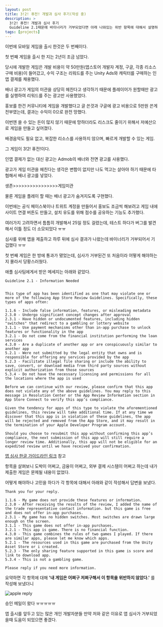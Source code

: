 ```yaml
---
layout: post
title: 3!2! 퓨전! 개발과 심사 후기(작성 중)
description: >
  3!2! 퓨전! 개발과 심사 후기
  Guideline 2.1때문에 바이너리가 거부되었다면 아래 나와있는 위반 항목에 대해서 설명하면 된다.
tags: [projects]
---
```


이번에 모바일 게임을 출시 한것은 두 번째이다.

첫 번째 게임을 출시 한 지는 2년이 조금 넘었다.

당시에 개발한 게임은 개발 비용이 약 50만원(앱스토어 개발자 계정, 구글, 각종 리소스 구매 비용)이 들어갔고, 수익 구조는 리워드를 주는 Unity Ads와 캐릭터를 구매하는 인앱 결제를 채용했다.

배너 광고가 게임의 미관을 상당히 헤친다고 생각하기 때문에 플레이어가 원할때만 광고를 실행하여 리워드를 주는 광고만 사용했었다.

홍보를 한건 커뮤니티에 게임을 개발했다고 글 쓴것과 구글에 광고 비용으로 5만원 쓴게 전부였는데, 결과는 수익이 0으로 완전 망했다.

이번엔 쓸 수 있는 돈이 많지 않기 때문에 망하더라도 리스크도 줄이기 위해서 저예산으로 게임을 만들고 싶어졌다. 

배경음악도 필요 없고, 복잡한 리소스를 사용하지 않으며, 빠르게 개발할 수 있는 게임.

그 게임이 3!2! 퓨전!이다.

인앱 결제가 없는 대신 광고는 Admob의 배너와 전면 광고를 사용했다.

광고가 게임 미관을 헤친다는 생각은 변함이 없지만 나도 먹고는 살아야 하기 때문에 타협해서 배너 광고를 넣었다.

생존>>>>>>>>>>>>>>>>게임미관

물론 게임을 플레이 할 때는 배너 광고가 숨겨지도록 구현했다.

이번에는 공식 페이스북이나 트위트 계정을 만들어서 홍보도 조금씩 해보려고 게임 내에 사이트 연결 버튼도 만들고, 설치 유도를 위해 점수를 공유하는 기능도 추가했다.

여러가지 고려하면서 틈틈히 개발해서 25일 정도 걸렸는데, 테스트 하다가 버그를 발견해서 이틀 정도 더 소모되었다 ㅠㅠ

심사를 위해 앱을 제출하고 하루 뒤에 심사 결과가 나왔는데 바이너리가 거부되어서 기겁했다 ㅠㅠ

첫 번째 게임은 한 방에 통과가 됐었는데, 심사가 거부된건 또 처음이라 어떻게 해야하는지 몰라서 당황스러웠다.

애플 심사팀에게서 받은 메세지는 아래와 같았다.

```
Guideline 2.1 - Information Needed


This type of app has been identified as one that may violate one or more of the following App Store Review Guidelines. Specifically, these types of apps often:

1.1.6 - Include false information, features, or misleading metadata
2.3.0 - Undergo significant concept changes after approval
2.3.1 - Have hidden or undocumented features, including hidden "switches" that redirect to a gambling or lottery website
3.1.1 - Use payment mechanisms other than in-app purchase to unlock features or functionality in the app
3.2.1 - Do not come from the financial institution performing the loan services
4.3.0 - Are a duplicate of another app or are conspicuously similar to another app
5.2.1 - Were not submitted by the legal entity that owns and is responsible for offering any services provided by the app
5.2.3 - Facilitate illegal file sharing or include the ability to save, convert, or download media from third party sources without explicit authorization from those sources
5.3.4 - Do not have the necessary licensing and permissions for all the locations where the app is used

Before we can continue with our review, please confirm that this app does not violate any of the above guidelines. You may reply to this message in Resolution Center or the App Review Information section in App Store Connect to verify this app’s compliance. 

Given the tendency for apps of this type to violate the aforementioned guidelines, this review will take additional time. If at any time we discover that this app is in violation of these guidelines, the app will be rejected and removed from the App Store, and it may result in the termination of your Apple Developer Program account.

Should you choose to resubmit this app without confirming this app’s compliance, the next submission of this app will still require a longer review time. Additionally, this app will not be eligible for an expedited review until we have received your confirmation.
```

[앱 심사 한글 가이드라인 링크](https://developer.apple.com/kr/app-store/review/guidelines/#accurate-metadata) 참고

항목을 살펴보니 도박이 어쩌고, 금융이 어쩌고, 외부 결제 시스템이 어쩌고 하는데 내가 제출한 게임은 문제될 내용이 없었다.

어떻게 해야하나 고민을 하다가 각 항목에 대해서 아래와 같이 작성해서 답변을 보냈다.

```
Thank you for your reply.

1.1.6 - My game does not provide these features or information.
2.3.0 - After receiving the results of the review, I added the name of the trade representative contact information. but this game is free and does not offer in-app purchases.
2.3.1 - My game has no hidden switches. Most switches are drawn large enough on the screen.
3.1.1 - This game does not offer in-app purchases.
3.2.1 - This app is game. There is no financial function.
4.3.0 - This game combines the rules of two games I played. If there are similar apps, please let me know which apps.
5.2.1 - The resources used in this game are purchased from the Unity Asset Store or i created.
5.2.3 - The only sharing feature supported in this game is score and link to download app.
5.3.4 - This is not a gambling game.

Please reply if you need more information.
```
요약하면 각 항목에 대해 **'내 게임은 어쩌구 저쩌구해서 이 항목을 위반하지 않았다.'** 를 작성해 보냈더니

![](https://skaiblue.github.io/assets/img/projects/1.png 'apple reply')

승인 메일이 왔다 ㅠㅠㅠㅠㅠ

앱 출시를 앞두고 있는 많은 개인 개발자분들 만약 저와 같은 이유로 앱 심사가 거부되었을때 도움이 되었으면 좋겠다.